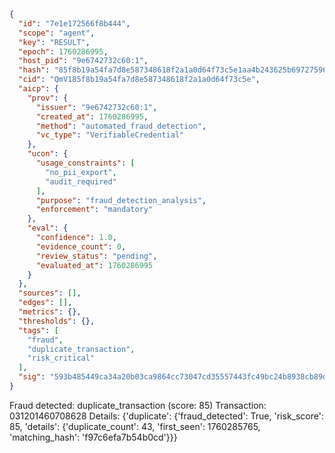```json
{
  "id": "7e1e172566f8b444",
  "scope": "agent",
  "key": "RESULT",
  "epoch": 1760286995,
  "host_pid": "9e6742732c60:1",
  "hash": "85f8b19a54fa7d8e587348618f2a1a0d64f73c5e1aa4b243625b697275968f97",
  "cid": "QmV185f8b19a54fa7d8e587348618f2a1a0d64f73c5e",
  "aicp": {
    "prov": {
      "issuer": "9e6742732c60:1",
      "created_at": 1760286995,
      "method": "automated_fraud_detection",
      "vc_type": "VerifiableCredential"
    },
    "ucon": {
      "usage_constraints": [
        "no_pii_export",
        "audit_required"
      ],
      "purpose": "fraud_detection_analysis",
      "enforcement": "mandatory"
    },
    "eval": {
      "confidence": 1.0,
      "evidence_count": 0,
      "review_status": "pending",
      "evaluated_at": 1760286995
    }
  },
  "sources": [],
  "edges": [],
  "metrics": {},
  "thresholds": {},
  "tags": [
    "fraud",
    "duplicate_transaction",
    "risk_critical"
  ],
  "sig": "593b485449ca34a20b03ca9864cc73047cd35557443fc49bc24b8938cb89dbb8"
}
```

Fraud detected: duplicate_transaction (score: 85)
Transaction: 031201460708628
Details: {'duplicate': {'fraud_detected': True, 'risk_score': 85, 'details': {'duplicate_count': 43, 'first_seen': 1760285765, 'matching_hash': 'f97c6efa7b54b0cd'}}}